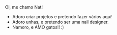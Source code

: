 Oi, me chamo Nat!
- Adoro criar projetos e pretendo fazer vários aqui!
- Adoro unhas, e pretendo ser uma nail designer.
- Namoro, e AMO gatos!! :)
